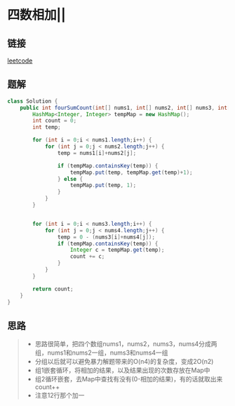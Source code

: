 # 四数相加||

## 链接

[leetcode](https://leetcode.cn/problems/4sum-ii/)

## 题解

```java
class Solution {
    public int fourSumCount(int[] nums1, int[] nums2, int[] nums3, int[] nums4) {
        HashMap<Integer, Integer> tempMap = new HashMap();
        int count = 0;
        int temp;

        for (int i = 0;i < nums1.length;i++) {
            for (int j = 0;j < nums2.length;j++) {
                temp = nums1[i]+nums2[j];

                if (tempMap.containsKey(temp)) {
                    tempMap.put(temp, tempMap.get(temp)+1);
                } else {
                    tempMap.put(temp, 1);
                }
            }
        }


        for (int i = 0;i < nums3.length;i++) {
            for (int j = 0;j < nums4.length;j++) {
                temp = 0 - (nums3[i]+nums4[j]);
                if (tempMap.containsKey(temp)) {
                    Integer c = tempMap.get(temp);
                    count += c;
                }
            }
        }

        return count;
    }
}
```

## 思路

> - 思路很简单，把四个数组nums1，nums2，nums3，nums4分成两组，nums1和nums2一组，nums3和nums4一组
> - 分组以后就可以避免暴力解题带来的O(n4)的复杂度，变成2O(n2)
> - 组1嵌套循环，将相加的结果，以及结果出现的次数存放在Map中
> - 组2循环嵌套，去Map中查找有没有(0-相加的结果)，有的话就取出来count++
> - 注意12行那个加一